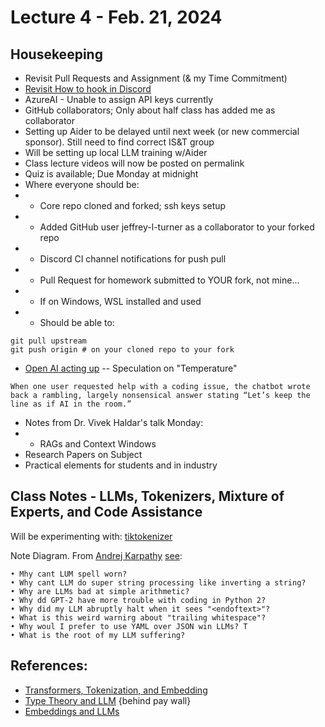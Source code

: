 # Lecture 4 - Feb. 21, 2024

## Housekeeping
- Revisit Pull Requests and Assignment (& my Time Commitment)
- [Revisit How to hook in Discord](https://gist.github.com/SGTGunner/50d6a3cc0d489cf779f77695ba3e22ea)
- AzureAI - Unable to assign API keys currently
- GitHub collaborators; Only about half class has added me as collaborator
- Setting up Aider to be delayed until next week (or new commercial sponsor). Still need to find correct IS&T group
- Will be setting up local LLM training w/Aider 
- Class lecture videos will now be posted on permalink
- Quiz is available; Due Monday at midnight
- Where everyone should be:
- * Core repo cloned and forked; ssh keys setup
- * Added GitHub user jeffrey-l-turner as a collaborator to your forked repo
- * Discord CI channel notifications for push pull
- * Pull Request for homework submitted to YOUR fork, not mine...
- * If on Windows, WSL installed and used
- * Should be able to:
```
git pull upstream
git push origin # on your cloned repo to your fork

```
- [Open AI acting up](https://www.independent.co.uk/tech/chatgpt-status-reddit-down-gibberish-messages-latest-b2499816.html) -- Speculation on "Temperature"
```
When one user requested help with a coding issue, the chatbot wrote back a rambling, largely nonsensical answer stating “Let’s keep the line as if AI in the room.” 
```
- Notes from Dr. Vivek Haldar's talk Monday:
- * RAGs and Context Windows
- Research Papers on Subject
- Practical elements for students and in industry

## Class Notes - LLMs, Tokenizers, Mixture of Experts, and Code Assistance

Will be experimenting with: [tiktokenizer](https://tiktokenizer.vercel.app/) 

Note Diagram. From [Andrej Karpathy](https://karpathy.ai/) [see](https://www.youtube.com/watch?v=zduSFxRajkE):
```
• Mhy cant LUM spell worn? 
• Why cant LLM do super string processing like inverting a string?
• Why are LLMs bad at simple arithmetic? 
• Why dd GPT-2 have more trouble with coding in Python 2? 
• Why did my LLM abruptly halt when it sees "<endoftext>"? 
• What is this weird warnirg about "trailing whitespace"? 
• Why woul I prefer to use YAML over JSON win LLMs? T
• What is the root of my LLM suffering? 
```


## References:
- [Transformers, Tokenization, and Embedding](https://vaclavkosar.com/ml/transformer-embeddings-and-tokenization)
- [Type Theory and LLM](https://medium.com/@andrew_johnson_4/harnessing-the-power-of-type-theory-in-large-language-models-351691ca2644) {behind pay wall}
- [Embeddings and LLMs](https://datasciencedojo.com/blog/embeddings-and-llm/)
